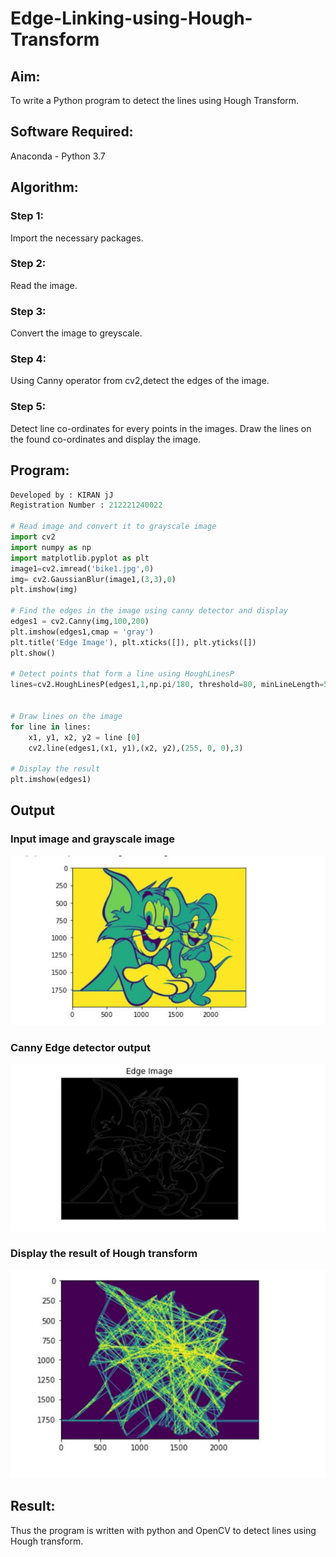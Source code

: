 # Edge-Linking-using-Hough-Transform
## Aim:
To write a Python program to detect the lines using Hough Transform.

## Software Required:
Anaconda - Python 3.7

## Algorithm:
### Step 1:
Import the necessary packages.

### Step 2:
Read the image.

### Step 3:
Convert the image to greyscale.

### Step 4:
Using Canny operator from cv2,detect the edges of the image.

### Step 5:
Detect line co-ordinates for every points in the images. Draw the lines on the found co-ordinates and display the image.
## Program:
```Python
Developed by : KIRAN jJ 
Registration Number : 212221240022

# Read image and convert it to grayscale image
import cv2
import numpy as np
import matplotlib.pyplot as plt
image1=cv2.imread('bike1.jpg',0)
img= cv2.GaussianBlur(image1,(3,3),0)
plt.imshow(img)

# Find the edges in the image using canny detector and display
edges1 = cv2.Canny(img,100,200)
plt.imshow(edges1,cmap = 'gray')
plt.title('Edge Image'), plt.xticks([]), plt.yticks([])
plt.show()

# Detect points that form a line using HoughLinesP
lines=cv2.HoughLinesP(edges1,1,np.pi/180, threshold=80, minLineLength=50,maxLineGap=250)


# Draw lines on the image
for line in lines:
    x1, y1, x2, y2 = line [0] 
    cv2.line(edges1,(x1, y1),(x2, y2),(255, 0, 0),3)

# Display the result
plt.imshow(edges1)

```
## Output

### Input image and grayscale image
![output](EX!1.jpg)

### Canny Edge detector output
![output](EX!2.jpg)

### Display the result of Hough transform
![output](EX!3.jpg)

## Result:
Thus the program is written with python and OpenCV to detect lines using Hough transform. 
